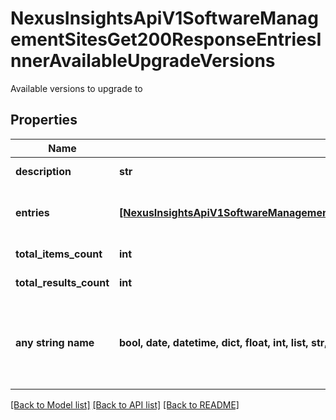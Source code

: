 # NexusInsightsApiV1SoftwareManagementSitesGet200ResponseEntriesInnerAvailableUpgradeVersions

Available versions to upgrade to

## Properties
Name | Type | Description | Notes
------------ | ------------- | ------------- | -------------
**description** | **str** | Description of list | [optional] 
**entries** | [**[NexusInsightsApiV1SoftwareManagementSitesGet200ResponseEntriesInnerAvailableUpgradeVersionsEntriesInner]**](NexusInsightsApiV1SoftwareManagementSitesGet200ResponseEntriesInnerAvailableUpgradeVersionsEntriesInner.md) | List of available versions to upgrade to | [optional] 
**total_items_count** | **int** | Total no. of entries | [optional] 
**total_results_count** | **int** | Total no. of entries | [optional] 
**any string name** | **bool, date, datetime, dict, float, int, list, str, none_type** | any string name can be used but the value must be the correct type | [optional]

[[Back to Model list]](../README.md#documentation-for-models) [[Back to API list]](../README.md#documentation-for-api-endpoints) [[Back to README]](../README.md)


